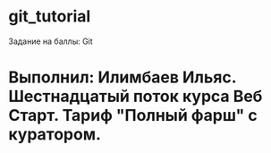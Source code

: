 # git_tutorial
Задание на баллы: Git

# Выполнил: Илимбаев Ильяс. Шестнадцатый поток курса Веб Старт. Тариф "Полный фарш" с куратором.
